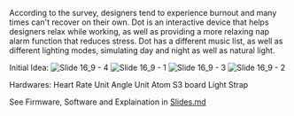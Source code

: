 According to the survey, designers tend to experience burnout and many times can't recover on their own. Dot is an interactive device that helps designers relax while working, as well as providing a more relaxing nap alarm function that reduces stress. Dot has a different music list, as well as different lighting modes, simulating day and night as well as natural light.

Initial Idea:
![Slide 16_9 - 4](https://github.com/OscarrrrW/SP24-IXD-256/assets/156533053/e9175b35-cca8-4ad8-a18d-33e8c97445ca)
![Slide 16_9 - 1](https://github.com/OscarrrrW/SP24-IXD-256/assets/156533053/b2bdb32f-aa95-4d9b-aebe-431c0d88f75a)
![Slide 16_9 - 3](https://github.com/OscarrrrW/SP24-IXD-256/assets/156533053/a87a76b5-2723-46b1-971d-c81b1055ec24)
![Slide 16_9 - 2](https://github.com/OscarrrrW/SP24-IXD-256/assets/156533053/d876a0b3-45f2-440c-9761-e377d9da2c04)

Hardwares:
Heart Rate Unit
Angle Unit
Atom S3 board
Light Strap

See Firmware, Software and Explaination in [Slides.md](./)
